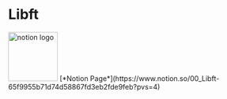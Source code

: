 # Libft

<img src="Notion_app_logo.png" alt="notion logo" width="100" height="100" />
[*Notion Page*](https://www.notion.so/00_Libft-65f9955b71d74d58867fd3eb2fde9feb?pvs=4)

